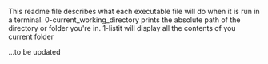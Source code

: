 This readme file describes what each executable file will do when it is run in a terminal.
0-current_working_directory prints the absolute path of the directory or folder you're in.
1-listit will display all the contents of you current folder

...to be updated